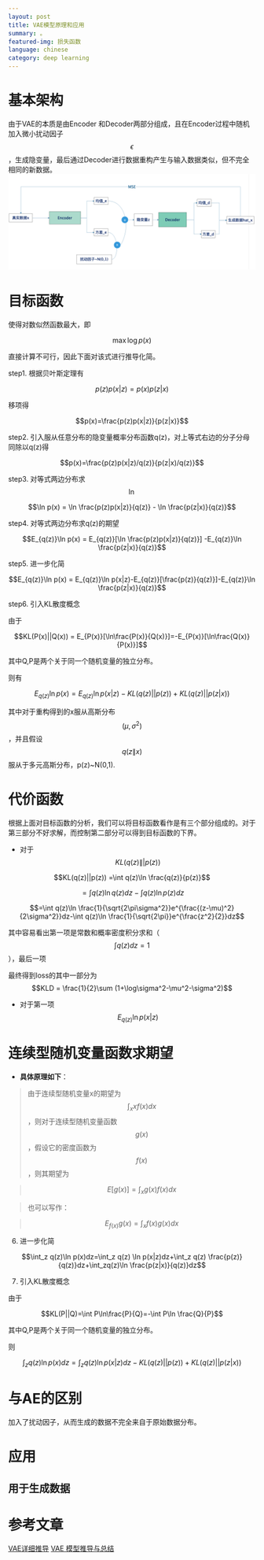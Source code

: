 ```yaml
---
layout: post
title: VAE模型原理和应用
summary: 。
featured-img: 损失函数
language: chinese 
category: deep learning
---
```


# 基本架构
由于VAE的本质是由Encoder 和Decoder两部分组成，且在Encoder过程中随机加入微小扰动因子$$\epsilon$$，生成隐变量，最后通过Decoder进行数据重构产生与输入数据类似，但不完全相同的新数据。
![image25](/assets/img/post_img/25.png)

# 目标函数
使得对数似然函数最大，即

$$\max \log p(x)$$

直接计算不可行，因此下面对该式进行推导化简。

step1. 根据贝叶斯定理有

$$p(z)p(x|z) = p(x)p(z|x)$$

移项得

$$p(x)=\frac{p(z)p(x|z)}{p(z|x)}$$

step2. 引入服从任意分布的隐变量概率分布函数q(z)，对上等式右边的分子分母同除以q(z)得

$$p(x)=\frac{p(z)p(x|z)/q(z)}{p(z|x)/q(z)}$$

step3. 对等式两边分布求$$\ln$$

$$\ln p(x) = \ln \frac{p(z)p(x|z)}{q(z)} - \ln \frac{p(z|x)}{q(z)}$$

step4. 对等式两边分布求q(z)的期望

$$E_{q(z)}\ln p(x) = E_{q(z)}[\ln \frac{p(z)p(x|z)}{q(z)}] -E_{q(z)}\ln \frac{p(z|x)}{q(z)}$$


step5. 进一步化简

$$E_{q(z)}\ln p(x) = E_{q(z)}\ln p(x|z)-E_{q(z)}[\frac{p(z)}{q(z)}]-E_{q(z)}\ln \frac{p(z|x)}{q(z)}$$

step6. 引入KL散度概念

由于

$$KL(P(x)||Q(x)) = E_{P(x)}[\ln\frac{P(x)}{Q(x)}]=-E_{P(x)}[\ln\frac{Q(x)}{P(x)}]$$

其中Q,P是两个关于同一个随机变量的独立分布。

则有

$$E_{q(z)}\ln p(x) = E_{q(z)}\ln p(x|z)-KL(q(z)||p(z))+KL(q(z)||p(z|x))$$


其中对于重构得到的x服从高斯分布$$(\mu,\sigma^2)$$，并且假设$$q(z\|x)$$服从于多元高斯分布，p(z)~N(0,1).

# 代价函数

根据上面对目标函数的分析，我们可以将目标函数看作是有三个部分组成的。对于第三部分不好求解，而控制第二部分可以得到目标函数的下界。
- 对于$$KL(q(z)\||p(z))$$

$$KL(q(z)||p(z)) =\int q(z)\ln \frac{q(z)}{p(z)}$$

$$=\int q(z)\ln q(z)dz -\int q(z)\ln p(z)dz$$

$$=\int q(z)\ln \frac{1}{\sqrt{2\pi\sigma^2}}e^{\frac{(z-\mu)^2}{2\sigma^2}}dz-\int q(z)\ln \frac{1}{\sqrt{2\pi}}e^{\frac{z^2}{2}}dz$$

其中容易看出第一项是常数和概率密度积分求和（$$\int q(z)dz=1$$），最后一项


最终得到loss的其中一部分为$$KLD = \frac{1}{2}\sum (1+\log\sigma^2-\mu^2-\sigma^2)$$
- 对于第一项$$E_{q(z)}\ln p(x|z)$$


# 连续型随机变量函数求期望

- **具体原理如下**：

> 由于连续型随机变量x的期望为$$\int_x xf(x)dx$$，则对于连续型随机变量函数$$g(x)$$，假设它的密度函数为$$f(x)$$，则其期望为

> $$E[g(x)] = \int_x g(x)f(x)dx$$

> 也可以写作：

> $$E_{f(x)}g(x) = \int_x f(x) g(x)dx$$

6. 进一步化简

$$\int_z q(z)\ln p(x)dz=\int_z q(z) \ln p(x|z)dz+\int_z q(z) \frac{p(z)}{q(z)}dz+\int_zq(z)\ln \frac{p(z|x)}{q(z)}dz$$

7. 引入KL散度概念

由于

$$KL(P||Q)=\int P\ln\frac{P}{Q}=-\int P\ln \frac{Q}{P}$$

其中Q,P是两个关于同一个随机变量的独立分布。

则

$$\int_z q(z)\ln p(x)dz= \int_z q(z) \ln p(x|z)dz-KL(q(z)||p(z))+KL(q(z)||p(z|x))$$





# 与AE的区别
加入了扰动因子，从而生成的数据不完全来自于原始数据分布。
# 应用
## 用于生成数据



# 参考文章
[VAE详细推导](https://blog.csdn.net/ustbfym/article/details/78870990)
[VAE 模型推导与总结](https://zhuanlan.zhihu.com/p/434394556)
